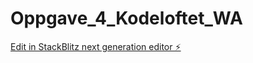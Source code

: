 # Oppgave_4_Kodeloftet_WA

[Edit in StackBlitz next generation editor ⚡️](https://stackblitz.com/~/github.com/WalleSP/Oppgave_4_Kodeloftet_WA)